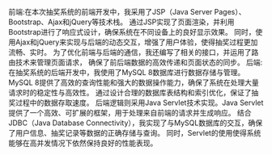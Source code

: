 前端:在本次抽奖系统的前端开发中，我采用了JSP（Java Server Pages）、Bootstrap、Ajax和jQuery等技术栈。
通过JSP实现了页面渲染，并利用Bootstrap进行了响应式设计，确保系统在不同设备上的良好显示效果。
同时，使用Ajax和jQuery来实现与后端的动态交互，增强了用户体验，使得抽奖过程更加流畅、实时。
为了优化前端与后端的通信，我还编写了相关的接口，并运用了路由技术来管理页面请求，
确保了前后端数据的高效传递和页面状态的同步。
后端:
在抽奖系统的后端开发中，我使用了MySQL 8数据库进行数据存储与管理。
MySQL 8提供了高效的查询性能和强大的数据操作能力，确保了系统在处理大量请求时的稳定性与高效性。
通过设计合理的数据库表结构和索引优化，保证了抽奖过程中的数据存取速度。
后端逻辑则采用Java Servlet技术实现。Java Servlet提供了一个高效、可扩展的框架，用于处理来自前端的请求并生成响应。
结合JDBC（Java Database Connectivity），我实现了与MySQL数据库的交互，确保了用户信息、抽奖记录等数据的正确存储与查询。
同时，Servlet的使用使得系统能够在高并发情况下依然保持良好的性能表现。
